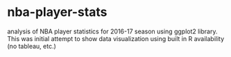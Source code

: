 # nba-player-stats
analysis of NBA player statistics for 2016-17 season
using ggplot2 library.
This was initial attempt to show data visualization using built in R availability (no tableau, etc.)
